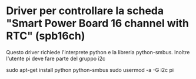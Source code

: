 # Driver per controllare la scheda "Smart Power Board 16 channel with RTC" (spb16ch)

Questo driver richiede l'interprete python e la libreria python-smbus. Inoltre l'utente pi deve fare parte del gruppo i2c

sudo apt-get install python python-smbus
sudo usermod -a -G i2c pi

